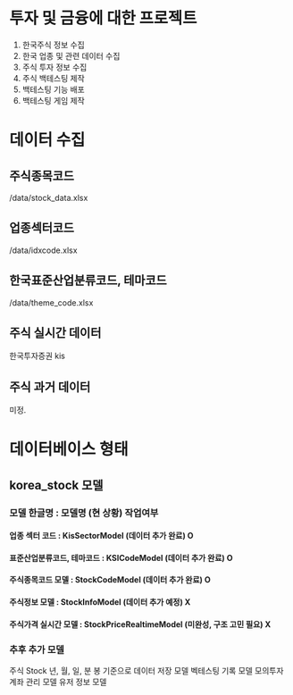 # 투자 및 금융에 대한 프로젝트
1. 한국주식 정보 수집
2. 한국 업종 및 관련 데이터 수집
3. 주식 투자 정보 수집
4. 주식 백테스팅 제작
5. 백테스팅 기능 배포
6. 백테스팅 게임 제작

# 데이터 수집
## 주식종목코드
/data/stock_data.xlsx
## 업종섹터코드
/data/idxcode.xlsx
## 한국표준산업분류코드, 테마코드
/data/theme_code.xlsx
## 주식 실시간 데이터
한국투자증권 kis
## 주식 과거 데이터
미정.


# 데이터베이스 형태 
##  korea_stock 모델
### 모델 한글명 : 모델명 (현 상황) 작업여부
#### 업종 섹터 코드 : KisSectorModel (데이터 추가 완료) O
#### 표준산업분류코드, 테마코드 : KSICodeModel (데이터 추가 완료) O
#### 주식종목코드 모델 : StockCodeModel (데이터 추가 완료) O
#### 주식정보 모델 : StockInfoModel (데이터 추가 예정) X
#### 주식가격 실시간 모델 : StockPriceRealtimeModel (미완성, 구조 고민 필요) X
### 추후 추가 모델 
주식 Stock 년, 월, 일, 분 봉 기준으로 데이터 저장 모델
벡테스팅 기록 모델
모의투자 계좌 관리 모델
유저 정보 모델

